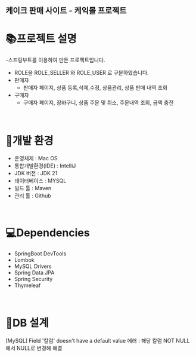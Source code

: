 ## 케이크 판매 사이트 - 케익몰 프로젝트

# 📚프로젝트 설명

-스프링부트를 이용하여 만든 프로젝트입니다.
- ROLE을 ROLE_SELLER 와 ROLE_USER 로 구분하였습니다.
- 판매자
  - 판매자 페이지, 상품 등록,삭제,수정, 상품관리, 상품 판매 내역 조회
- 구매자
  - 구매자 페이지, 장바구니, 상품 주문 및 취소, 주문내역 조회, 금액 충전
<br>

# 🔧개발 환경

- 운영체제 : Mac OS
- 통합개발환경(IDE) : IntelliJ
- JDK 버전 : JDK 21
- 데이터베이스 : MYSQL
- 빌드 툴 : Maven
- 관리 툴 : Github
<br>

# 💻Dependencies
- SpringBoot DevTools
- Lombok
- MySQL Drivers
- Spring Data JPA
- Spring Security
- Thymeleaf
<br>

# 📝DB 설계



[MySQL] Field '칼럼' doesn't have a default value 에러 : 
해당 칼럼 NOT NULL 에서 NULL로 변경해 해결
